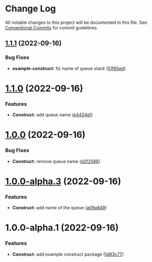# Change Log

All notable changes to this project will be documented in this file.
See [Conventional Commits](https://conventionalcommits.org) for commit guidelines.

## [1.1.1](https://github.com/amarquezperez/aws-cdk-monorepo-template/compare/example-construct@1.1.0...example-construct@1.1.1) (2022-09-16)


### Bug Fixes

* **example-construct:** fiz name of queue stack ([51f85ed](https://github.com/amarquezperez/aws-cdk-monorepo-template/commit/51f85eddc46e4b17ae1238909f8d3bcccb34e964))





# [1.1.0](https://github.com/amarquezperez/aws-cdk-monorepo-template/compare/example-construct@1.0.0...example-construct@1.1.0) (2022-09-16)


### Features

* **Construct:** add queue name ([e4434ef](https://github.com/amarquezperez/aws-cdk-monorepo-template/commit/e4434efbf9d300fa6b4a69f887e8f0e424ea116f))





# [1.0.0](https://github.com/amarquezperez/aws-cdk-monorepo-template/compare/example-construct@1.0.0-alpha.3...example-construct@1.0.0) (2022-09-16)


### Bug Fixes

* **Construct:** remove queue name ([d2f2586](https://github.com/amarquezperez/aws-cdk-monorepo-template/commit/d2f2586e72257b68950936b6d9ed61272fd0c29c))





# [1.0.0-alpha.3](https://github.com/amarquezperez/aws-cdk-monorepo-template/compare/example-construct@1.0.0-alpha.2...example-construct@1.0.0-alpha.3) (2022-09-16)


### Features

* **Construct:** add name of the queue ([a09a849](https://github.com/amarquezperez/aws-cdk-monorepo-template/commit/a09a8499884a94a63f4bbf01f665598b7041d801))





# 1.0.0-alpha.1 (2022-09-16)


### Features

* **Construct:** add example construct package ([1d83c77](https://github.com/amarquezperez/aws-cdk-monorepo-template/commit/1d83c77b99bc87379b756710341d7b8a27922a7c))

